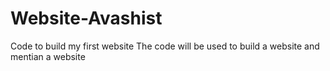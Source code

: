 # Website-Avashist
Code to build my first website 
The code will be used to build a website and mentian a website
